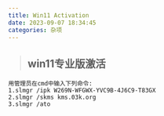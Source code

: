 ```yaml
---
title: Win11 Activation
date: 2023-09-07 18:34:45
categories: 杂项
---
```

>## win11专业版激活
```
用管理员在cmd中输入下列命令:
1.slmgr /ipk W269N-WFGWX-YVC9B-4J6C9-T83GX
2.slmgr /skms kms.03k.org
3.slmgr /ato
```
